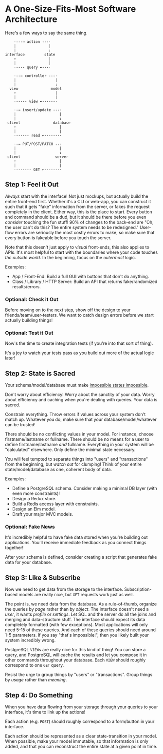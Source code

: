 
# A One-Size-Fits-Most Software Architecture

Here's a few ways to say the same thing.

```
    ·---→ action ---·
    |               |
    |               ↓
interface         state
    ↑               |
    |               |
    ·---- query ←---·
```

```
    ·--→ controller ---·
    |                  |
    |                  ↓
  view               model
    ↑                  |
    |                  |
    ·----- view ←------·
```

```
    ·-→ insert/update ---·
    |                    |
    |                    ↓
 client               database
    ↑                    |
    |                    |
    ·------ read ←-------·
```

```
    ·-→ PUT/POST/PATCH --·
    |                    |
    |                    ↓
 client                server
    ↑                    |
    |                    |
    ·------- GET ←-------·
```


## Step 1: Feel it Out

_Always_ start with the interface! Not just mockups, but actually build the entire front-end first. Whether it's a CLI or web-app, you can construct it such that it gets "fake" information from the server, or fakes the request completely in the client. Either way, this is the place to start. Every button and command should be a dud, but it should be there before you even _consider_ touching the fun stuff!
90% of changes to the back-end are "Oh, the user can't do this? The entire system needs to be redesigned." User-flow errors are seriously the most costly errors to make, so make sure that every button is fakeable before you touch the server.

Note that this doesn't just apply to _visual_ front-ends, this also applies to APIs. It's most helpful to start with the boundaries where your code touches _the outside world_. In the beginning, focus on the _outermost_ logic.

Examples:
- App / Front-End: Build a full GUI with buttons that don't do anything.
- Class / Library / HTTP Server: Build an API that returns fake/randomized results/errors.

### Optional: Check it Out

Before moving on to the next step, show off the design to your friends/team/user-testers. We want to catch design errors before we start actually building things!

### Optional: Test it Out

Now's the time to create integration tests (if you're into that sort of thing).

It's a joy to watch your tests pass as you build out more of the actual logic later!


## Step 2: State is Sacred

Your schema/model/database must make [impossible states impossible](https://www.youtube.com/watch?v=IcgmSRJHu_8).

Don't worry about efficiency! Worry about the sanctity of your data. Worry about efficiency and caching when you're dealing with queries. Your data is sacred.

Constrain everything. Throw errors if values across your system don't match up. Whatever you do, make sure that your database/model/whatever can be trusted!

There should be no conflicting values in your model. For instance, choose firstname/lastname or fullname. There should be no means for a user to define firstname/lastname _and_ fullname. Everything in your system will be "calculated" elsewhere. Only define the minimal state necessary.

You will feel tempted to separate things into "users" and "transactions" from the beginning, but _watch out_ for clumping! Think of your entire state/model/database as one, coherent body of data.

Examples:
- Define a PostgreSQL schema. Consider making a minimal DB layer (with even more constraints)!
- Design a Redux store.
- Build a Redis access layer with constraints.
- Design an Elm model.
- Draft your major MVC models.

### Optional: Fake News

It's incredibly helpful to have fake data stored when you're building out applications. You'll receive immediate feedback as you connect things together!

After your schema is defined, consider creating a script that generates fake data for your database.


## Step 3: Like & Subscribe

Now we need to get data from the storage to the interface. Subscription-based models are really nice, but `GET` requests work just as well.

The point is, we need data from the database. As a rule-of-thumb, organize the queries by _page_ rather than by _object_. The interface doesn't need a _user_, it wants _profile_ or _settings_. Let SQL and the server do all the joins and merging and data-structure stuff. The interface should expect its data completely formatted (with few exceptions). Most applications will only need 5-15 of these queries. And each of these queries should need around 1-5 parameters. If you say "that's impossible!", then you likely built your system incredibly wrong.

PostgreSQL `VIEW`s are really nice for this kind of thing! You can store a query, and PostgreSQL will cache the results and let you compose it in other commands throughout your database. Each `VIEW` should roughly correspond to one `GET` query.

Resist the urge to group things by "users" or "transactions". Group things by _usage_ rather than _meaning_.


## Step 4: Do Something

When you have data flowing from your storage through your queries to your interface, it's time to link up the actions!

Each action (e.g. `POST`) should roughly correspond to a form/button in your interface.

Each action should be represented as a clear state-transition in your model. When possible, make your model immutable, so that information is only added, and that you can reconstruct the entire state at a given point in time.
